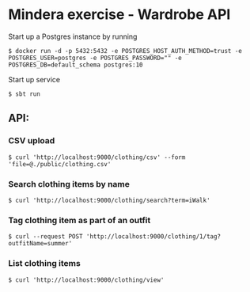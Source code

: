 # Mindera exercise - Wardrobe API

Start up a Postgres instance by running
```
$ docker run -d -p 5432:5432 -e POSTGRES_HOST_AUTH_METHOD=trust -e POSTGRES_USER=postgres -e POSTGRES_PASSWORD="" -e POSTGRES_DB=default_schema postgres:10
```

Start up service
```
$ sbt run
```

## API:  

### CSV upload
```
$ curl 'http://localhost:9000/clothing/csv' --form 'file=@./public/clothing.csv'
```

### Search clothing items by name
```
$ curl 'http://localhost:9000/clothing/search?term=iWalk'
```

### Tag clothing item as part of an outfit
```
$ curl --request POST 'http://localhost:9000/clothing/1/tag?outfitName=summer'
```
### List clothing items
```
$ curl 'http://localhost:9000/clothing/view'
```
